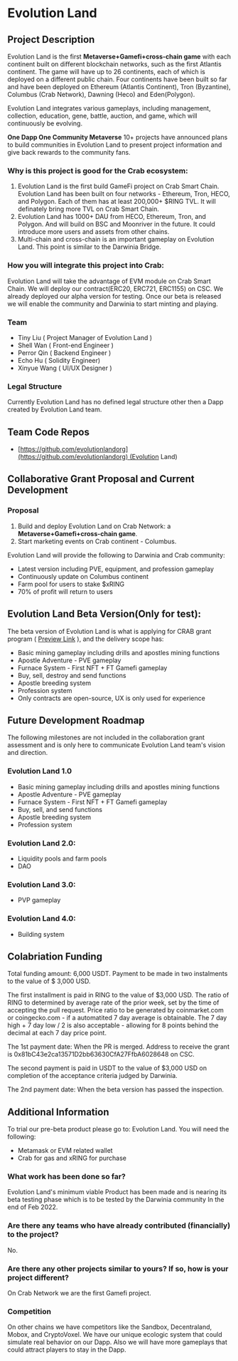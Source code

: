 # Evolution Land

## **Project Description**

Evolution Land is the first **Metaverse+Gamefi+cross-chain game** with each continent built on different blockchain networks, such as the first Atlantis continent. The game will have up to 26 continents, each of which is deployed on a different public chain. Four continents have been built so far and have been deployed on Ethereum (Atlantis Continent), Tron (Byzantine), Columbus (Crab Network), Dawning (Heco) and Eden(Polygon).

Evolution Land integrates various gameplays, including management, collection, education, gene, battle, auction, and game, which will continuously be evolving.

**One Dapp One Community Metaverse**
10+ projects have announced plans to build communities in Evolution Land to present project information and give back rewards to the community fans.

### **Why is this project is good for the Crab ecosystem:**

1. Evolution Land is the first build GameFi project on Crab Smart Chain. Evolution Land has been built on four networks - Ethereum, Tron, HECO, and Polygon. Each of them has at least 200,000+ $RING TVL. It will definately bring more TVL on Crab Smart Chain.
2. Evolution Land has 1000+ DAU from HECO, Ethereum, Tron, and Polygon. And will build on BSC and Moonriver in the future. It could introduce more users and assets from other chains.
3. Multi-chain and cross-chain is an important gameplay on Evolution Land. This point is similar to the Darwinia Bridge.

### **How you will integrate this project into Crab:**

Evolution Land will take the advantage of EVM module on Crab Smart Chain. We will deploy our contract(ERC20, ERC721, ERC1155) on CSC. We already deployed our alpha version for testing. Once our beta is released we will enable the community and Darwinia to start minting and playing.

### **Team**

- Tiny Liu ( Project Manager of Evolution Land )
- Shell Wan ( Front-end Engineer )
- Perror Qin ( Backend Engineer )
- Echo Hu ( Solidity Engineer)
- Xinyue Wang ( UI/UX Designer )

### **Legal Structure**

Currently Evolution Land has no defined legal structure other then a Dapp created by Evolution Land team.

## **Team Code Repos**

- [https://github.com/evolutionlandorg](https://github.com/evolutionlandorg) (Evolution Land)

## **Collaborative Grant Proposal and Current Development**

### **Proposal**

1. Build and deploy Evolution Land on Crab Network: a **Metaverse+Gamefi+cross-chain game**. 
2. Start marketing events on Crab continent - Columbus.

Evolution Land will provide the following to Darwinia and Crab community:

- Latest version including PVE, equipment, and profession gameplay
- Continuously update on Columbus continent
- Farm pool for users to stake $xRING
- 70% of profit will return to users

## Evolution Land **Beta Version(Only for test):**

The beta version of Evolution Land is what is applying for CRAB grant program ( [Preview Link](https://www.evolution.land.l2me.com/land/3)
), and the delivery scope has:

- Basic mining gameplay including drills and apostles mining functions
- Apostle Adventure - PVE gameplay
- Furnace System - First NFT + FT Gamefi gameplay
- Buy, sell, destroy and send functions
- Apostle breeding system
- Profession system
- Only contracts are open-source, UX is only used for experience

## **Future Development Roadmap**

The following milestones are not included in the collaboration grant assessment and is only here to communicate Evolution Land team's vision and direction.

### Evolution Land **1.0**

- Basic mining gameplay including drills and apostles mining functions
- Apostle Adventure - PVE gameplay
- Furnace System - First NFT + FT Gamefi gameplay
- Buy, sell, and send functions
- Apostle breeding system
- Profession system

### Evolution Land **2.0:**

- Liquidity pools and farm pools
- DAO

### Evolution Land **3.0:**

- PVP gameplay

### Evolution Land **4.0:**

- Building system

## **Colabriation Funding**

Total funding amount: 6,000 USDT. Payment to be made in two instalments to the value of $ 3,000 USD.

The first installment is paid in RING to the value of $3,000 USD. The ratio of RING to determined by average rate of the prior week, set by the time of accepting the pull request. Price ratio to be generated by coinmarket.com or coingecko.com - if a automatited 7 day average is obtainable. The 7 day high + 7 day low / 2 is also acceptable - allowing for 8 points behind the decimal at each 7 day price point.

The 1st payment date: When the PR is merged. Address to receive the grant is 0x81bC43e2ca13571D2bb63630CfA27FfbA6028648 on CSC.

The second payment is paid in USDT to the value of $3,000 USD on completion of the acceptance criteria judged by Darwinia.

The 2nd payment date: When the beta version has passed the inspection.

## **Additional Information**

To trial our pre-beta product please go to: Evolution Land. You will need the following:

- Metamask or EVM related wallet
- Crab for gas and xRING for purchase

### **What work has been done so far?**

Evolution Land's minimum viable Product has been made and is nearing its beta testing phase which is to be tested by the Darwinia community In the end of Feb 2022.

### **Are there any teams who have already contributed (financially) to the project?**

No.

### **Are there any other projects similar to yours? If so, how is your project different?**

On Crab Network we are the first Gamefi project.

### **Competition**

On other chains we have competitors like the Sandbox, Decentraland, Mobox, and CryptoVoxel. We have our unique ecologic system that could simulate real behavior on our Dapp. Also we will have more gameplays that could attract players to stay in the Dapp.